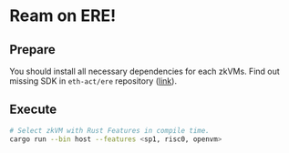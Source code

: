 # Ream on ERE!

## Prepare

You should install all necessary dependencies for each zkVMs. Find out missing SDK in `eth-act/ere` repository ([link](https://github.com/eth-act/ere/tree/master/scripts/sdk_installers)).

## Execute

```bash
# Select zkVM with Rust Features in compile time.
cargo run --bin host --features <sp1, risc0, openvm>
```
